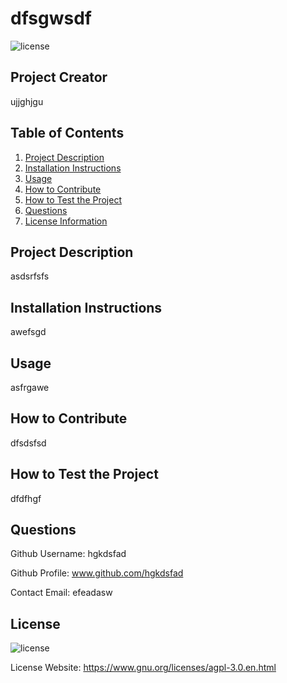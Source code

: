 # dfsgwsdf

 ![license](https://img.shields.io/badge/license-GNUAGPLv3-blue.svg)

## Project Creator
ujjghjgu

## Table of Contents
1. [Project Description](#description)
2. [Installation Instructions](#install)
3. [Usage](#usage)
4. [How to Contribute](#contribute)
5. [How to Test the Project](#test)
6. [Questions](#questions)
7. [License Information](#license)

## Project Description
asdsrfsfs

## Installation Instructions
awefsgd

## Usage
asfrgawe

## How to Contribute
dfsdsfsd

## How to Test the Project
dfdfhgf

## Questions
Github Username: hgkdsfad

Github Profile: www.github.com/hgkdsfad

Contact Email: efeadasw

## License
 ![license](https://img.shields.io/badge/license-GNUAGPLv3-blue.svg)   <br>

 License Website: https://www.gnu.org/licenses/agpl-3.0.en.html

